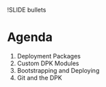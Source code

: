 !SLIDE bullets

# Agenda

1. Deployment Packages
1. Custom DPK Modules
1. Bootstrapping and Deploying
1. Git and the DPK